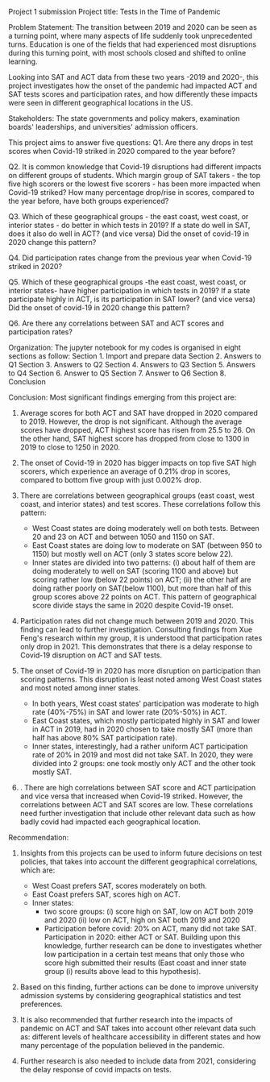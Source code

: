 Project 1 submission
Project title: Tests in the Time of Pandemic

Problem Statement:
The transition between 2019 and 2020 can be seen as a turning point, where many aspects of life suddenly took unprecedented turns. Education is one of the fields that had experienced most disruptions during this turning point, with most schools closed and shifted to online learning.

Looking into SAT and ACT data from these two years -2019 and 2020-, this project investigates how the onset of the pandemic had impacted ACT and SAT tests scores and participation rates, and how differently these impacts were seen in different geographical locations in the US.

Stakeholders:
The state governments and policy makers, examination boards' leaderships, and universities' admission officers.

This project aims to answer five questions:
Q1. Are there any drops in test scores when Covid-19 striked in 2020 compared to the year before?

Q2. It is common knowledge that Covid-19 disruptions had different impacts on different groups of students.
    Which margin group of SAT takers - the top five high scorers or the lowest five scorers - has been more impacted when Covid-19 striked?
    How many percentage drop/rise in scores, compared to the year before, have both groups experienced?

Q3. Which of these geographical groups - the east coast, west coast, or interior states - do better in which tests in 2019?
    If a state do well in SAT, does it also do well in ACT? (and vice versa)
    Did the onset of covid-19 in 2020 change this pattern?

Q4. Did participation rates change from the previous year when Covid-19 striked in 2020?

Q5. Which of these geographical groups -the east coast, west coast, or interior states- have higher participation in which tests in 2019?
    If a state participate highly in ACT, is its participation in SAT lower? (and vice versa)
    Did the onset of covid-19 in 2020 change this pattern?

Q6. Are there any correlations between SAT and ACT scores and participation rates?

Organization:
The jupyter notebook for my codes is organised in eight sections as follow:
Section 1. Import and prepare data
Section 2. Answers to Q1
Section 3. Answers to Q2
Section 4. Answers to Q3
Section 5. Answers to Q4
Section 6. Answer to Q5
Section 7. Answer to Q6
Section 8. Conclusion

Conclusion:
Most significant findings emerging from this project are:
1. Average scores for both ACT and SAT have dropped in 2020 compared to 2019. However, the drop is not significant.
    Although the average scores have dropped, ACT highest score has risen from 25.5 to 26. On the other hand, SAT highest score has dropped from close to 1300 in 2019 to close to 1250 in 2020.

2. The onset of Covid-19 in 2020 has bigger impacts on top five SAT high scorers, which experience an average of 0.21% drop in scores, compared to bottom five group with just 0.002% drop.

3. There are correlations between geographical groups (east coast, west coast, and interior states) and test scores. These correlations follow this pattern:
    - West Coast states are doing moderately well on both tests. Between 20 and 23 on ACT and between 1050 and 1150 on SAT.
    - East Coast states are doing low to moderate on SAT (between 950 to 1150) but mostly well on ACT (only 3 states score below 22).
    - Inner states are divided into two patterns:
        (i) about half of them are doing moderately to well on SAT (scoring 1100 and above) but scoring rather low (below 22 points) on ACT;
        (ii) the other half are doing rather poorly on SAT(below 1100), but more than half of this group scores above 22 points on ACT.
    This pattern of geographical score divide stays the same in 2020 despite Covid-19 onset.

4. Participation rates did not change much between 2019 and 2020. This finding can lead to further investigation.
    Consulting findings from Xue Feng's research within my group, it is understood that participation rates only drop in 2021. This demonstrates that there is a delay response to Covid-19 disruption on ACT and SAT tests.

5. The onset of Covid-19 in 2020 has more disruption on participation than scoring patterns.
    This disruption is least noted among West Coast states and most noted among inner states.
    - In both years, West coast states' participation was moderate to high rate (40%-75%) in SAT and lower rate (20%-50%) in ACT.
    - East Coast states, which mostly participated highly in SAT and lower in ACT in 2019, had in 2020 chosen to take mostly SAT (more than half has above 80% SAT participation rate).
    - Inner states, interestingly, had a rather uniform ACT participation rate of 20% in 2019 and most did not take SAT. In 2020, they were divided into 2 groups: one took mostly only ACT and the other took mostly SAT.

6. . There are high correlations between SAT score and ACT participation and vice versa that increased when Covid-19 striked. However, the correlations between ACT and SAT scores are low. These correlations need further investigation that include other relevant data such as how badly covid had impacted each geographical location.

Recommendation:
1. Insights from this projects can be used to inform future decisions on test policies, that takes into account the  different geographical correlations, which are:
    - West Coast prefers SAT, scores moderately on both.
    - East Coast prefers SAT, scores high on ACT.
    - Inner states:
      - two score groups:
        (i) score high on SAT, low on ACT both 2019 and 2020
        (ii) low on ACT, high on SAT both 2019 and 2020
      - Participation before covid: 20% on ACT, many did not take SAT.
        Participation in 2020: either ACT or SAT.
Building upon this knowledge, further research can be done to investigates whether low participation in a certain test means that only those who score high submitted their results (East coast and inner state group (i) results above lead to this hypothesis).

2. Based on this finding, further actions can be done to improve university admission systems by considering geographical statistics and test preferences.

3. It is also recommended that further research into the impacts of pandemic on ACT and SAT takes into account other relevant data such as: different levels of healthcare accessibility in different states and how many percentage of the population believed in the pandemic.

4. Further research is also needed to include data from 2021, considering the delay response of covid impacts on tests.
